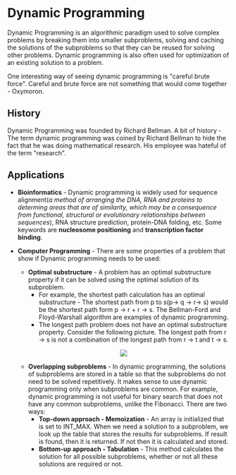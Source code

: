 # Dynamic Programming 

Dynamic Programming is an algorithmic paradigm used to solve complex problems by breaking them into smaller subproblems, solving and caching the solutions of the subproblems so that they can be reused for solving other problems. Dynamic programming is also often used for optimization of an existing solution to a problem.

One interesting way of seeing dynamic programming is "careful brute force". Careful and brute force are not something that would come together - Oxymoron. 

## History

Dynamic Programming was founded by Richard Bellman. A bit of history - The term dynamic programming was coined by Richard Bellman to hide the fact that he was doing mathematical research. His employee was hateful of the term "research".

## Applications

* __Bioinformatics__ - Dynamic programming is widely used for sequence alignment(*a method of arranging the DNA, RNA and proteins to determing areas that are of similarity, which may be a consequence from functional, structural or evolutionary relationships between sequences*), RNA structure prediction, protein-DNA folding, etc. Some keywords are __nucleosome positioning__ and __transcription factor binding__.

* __Computer Programming__ - There are some properties of a problem that show if Dynamic programming needs to be used: 
    * __Optimal substructure__ - A problem has an optimal substructure property if it can be solved using the optimal solution of its subproblem. 
        * For example, the shortest path calculation has an optimal substructure - The shortest path from p to s(p-> q -> r-> s) would be the shortest path form p -> r + r -> s. The Bellman-Ford and Floyd-Warshall algorithm are examples of dynamic programming.
        * The longest path problem does not have an optimal substructure property. Consider the following picture. The longest path from r -> s is not a combination of the longest path from r -> t and t -> s.
    <p align="center">
        <img src="https://www.geeksforgeeks.org/wp-content/uploads/LongestPath.gif">
    </p>

    * __Overlapping subproblems__ - In dynamic programming, the solutions of subproblems are stored in a table so that the subproblems do not need to be solved repetitively. It makes sense to use dynamic programming only when subproblems are common. For example, dynamic programming is not useful for binary search that does not have any common subproblems, unlike the Fibonacci. There are two ways:
        * __Top-down approach - Memoization__ - An array is initialized that is set to INT_MAX. When we need a solution to a subproblem, we look up the table that stores the results for subproblems. If result is found, then it is returned. If not then it is calculated and stored. 
        * __Bottom-up approach - Tabulation__ -  This method calculates the solution for all possible subproblems, whether or not all these solutions are required or not. 
